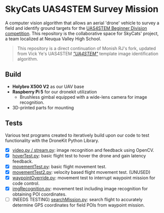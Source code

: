 # SkyCats UAS4STEM Survey Mission
A computer vision algorithm that allows an aerial 'drone' vehicle to survey a field and identify ground targets for the [UAS4STEM Beginner Division competition](https://amablog.modelaircraft.org/uas4stem/). This repository is the collaborative space for SkyCats' project, a team localized at Neuqua Valley High School.
> This repository is a direct continuation of Monish RJ's fork, updated from Vick Ye's UAS4STEM [*"UA4STEM"*](https://github.com/Vick-Ye/UA4STEM) template image identification algorithm.

## Build
- **Holybro X500 V2** as our UAV base 
- **Raspberry Pi 5** for our dronekit utilization
  - Brushless gimbal equipped with a wide-lens camera for image recognition.
- 3D-printed parts for mounting

## Tests
Various test programs created to iteratively build upon our code to test functionality with the DroneKit Python Library.
- [x] <ins>video.py / stream.py</ins>: image recognition and feedback using OpenCV.
- [x] <ins>hoverTest.py</ins>: basic flight test to hover the drone and gain latency feedback.
- [x] <ins>movementTest.py</ins>: basic flight movement test.
- [x] <ins>movementTest2.py</ins>: velocity based flight movement test. (UNUSED)
- [x] <ins>waypointOverride.py</ins>: movement test to interrupt waypoint mission for code control. 
- [x] <ins>imgRecognition.py</ins>: movement test including image recognition for obtaining POI coordinates.
- [ ] (NEEDS TESTING) <ins>searchMission.py</ins>: search flight to accurately determine GPS coordinates for field POIs from waypoint mission.
